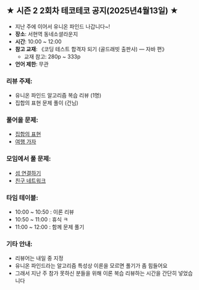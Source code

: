 ## ★ 시즌 2 2회차 테코테코 공지(2025년4월13일) ★
- 지난 주에 이어서 유니온 파인드 나갑니다~!
- **장소**: 서현역 동네소셜라운지
- **시간**: 10:00 ~ 12:00
- **참고 교재**: 《코딩 테스트 합격자 되기 (골드래빗 출판사) — 자바 편》
  - 교재 참고: 280p ~ 333p
- **언어 제한**: 무관

### 리뷰 주제:
- 유니온 파인드 알고리즘 복습 리뷰 (1명)
- 집합의 표현 문제 풀이 (건님)


### 풀어올 문제:
- [집합의 표현](https://www.acmicpc.net/problem/1717)
- [여행 가자](https://www.acmicpc.net/problem/1976)


### 모임에서 풀 문제:
- [섬 연결하기](https://school.programmers.co.kr/learn/courses/30/lessons/42861)
- [친구 네트워크](https://www.acmicpc.net/problem/4195)


### 타임 테이블:
- 10:00 ~ 10:50 : 이론 리뷰
- 10:50 ~ 11:00 : 휴식 ㅋ
- 11:00 ~ 12:00 : 함께 문제 풀기


### 기타 안내:
- 리뷰어는 내일 중 지정
- 유니온 파인드라는 알고리즘 특성상 이론을 모르면 풀기가 좀 힘들어요
- 그래서 지난 주 참가 못하신 분들을 위해 이론 복습 리뷰하는 시간을 간단히 넣었습니다
